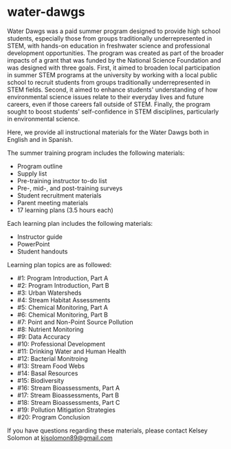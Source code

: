 # water-dawgs
Water Dawgs was a paid summer program designed to provide high school students, especially those from groups traditionally underrepresented in STEM, with hands-on education in freshwater science and professional development opportunities. The program was created as part of the broader impacts of a grant that was funded by the National Science Foundation and was designed with three goals. First, it aimed to broaden local participation in summer STEM programs at the university by working with a local public school to recruit students from groups traditionally underrepresented in STEM fields. Second, it aimed to enhance students' understanding of how environmental science issues relate to their everyday lives and future careers, even if those careers fall outside of STEM. Finally, the program sought to boost students' self-confidence in STEM disciplines, particularly in environmental science. 

Here, we provide all instructional materials for the Water Dawgs both in English and in Spanish. 

The summer training program includes the following materials:​
- Program outline  
- Supply list  
- Pre-training instructor to-do list  
- Pre-, mid-, and post-training surveys  
- Student recruitment materials  
- Parent meeting materials  
- 17 learning plans (3.5 hours each)  

Each learning plan includes the following materials:  
- Instructor guide  
- PowerPoint  
- Student handouts

Learning plan topics are as followed:
- #1: Program Introduction, Part A
- #2: Program Introduction, Part B
- #3: Urban Watersheds
- #4: Stream Habitat Assessments
- #5: Chemical Monitoring, Part A
- #6: Chemical Monitoring, Part B
- #7: Point and Non-Point Source Pollution
- #8: Nutrient Monitoring
- #9: Data Accuracy
- #10: Professional Development
- #11: Drinking Water and Human Health
- #12: Bacterial Monitroing
- #13: Stream Food Webs
- #14: Basal Resources
- #15: Biodiversity
- #16: Stream Bioassessments, Part A
- #17: Stream Bioassessments, Part B
- #18: Stream Bioassessments, Part C
- #19: Pollution Mitigation Strategies
- #20: Program Conclusion

If you have questions regarding these materials, please contact Kelsey Solomon at kjsolomon89@gmail.com

